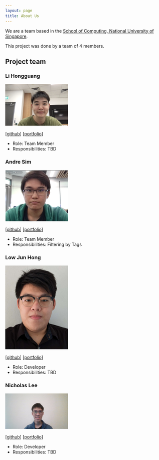 ```yaml
---
layout: page
title: About Us
---
```


We are a team based in the [School of Computing, National University of Singapore](http://www.comp.nus.edu.sg).

This project was done by a team of 4 members.

## Project team

### Li Hongguang

<img src="images/lihongguang00.png" width="200px">

[[github](https://github.com/lihongguang00)]
[[portfolio](team/johndoe.md)]

- Role: Team Member
- Responsibilities: TBD

### Andre Sim

<img src="images/fallman2.png" width="200px">

[[github](http://github.com/fallman2)]
[[portfolio](team/fallman2.md)]

- Role: Team Member
- Responsibilities: Filtering by Tags

### Low Jun Hong

<img src="images/junhonglow.png" width="200px">

[[github](http://github.com/junhonglow)]
[[portfolio](team/johndoe.md)]

- Role: Developer
- Responsibilities: TBD

### Nicholas Lee

<img src="images/nicrandomlee.png" width="200px">

[[github](http://github.com/nicrandomlee)]
[[portfolio](team/nicrandomlee.md)]

- Role: Developer
- Responsibilities: TBD
